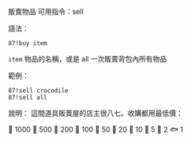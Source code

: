 販賣物品
可用指令：sell

語法：
```
87!buy item
```
`item` 物品的名稱，或是 all 一次販賣背包內所有物品

範例：
```
87!sell crocodile
87!sell all
```
說明：
這間道具販賣屋的店主很八七。收購都用最低價：

:gem: 1000
:whale: 500
:shark: 200
:dolphin: 100
:crocodile: 50
:squid: 20
:turtle: 10
:blowfish: 5
:shrimp: 2
:fish: 1
